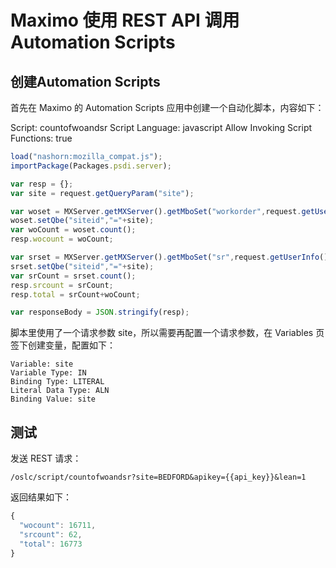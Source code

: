 # Maximo 使用 REST API 调用 Automation Scripts

## 创建Automation Scripts

首先在 Maximo 的 Automation Scripts 应用中创建一个自动化脚本，内容如下：

Script: countofwoandsr
Script Language: javascript
Allow Invoking Script Functions: true

``` javascript
load("nashorn:mozilla_compat.js");
importPackage(Packages.psdi.server);

var resp = {};
var site = request.getQueryParam("site");

var woset = MXServer.getMXServer().getMboSet("workorder",request.getUserInfo());
woset.setQbe("siteid","="+site);
var woCount = woset.count();
resp.wocount = woCount;

var srset = MXServer.getMXServer().getMboSet("sr",request.getUserInfo());
srset.setQbe("siteid","="+site);
var srCount = srset.count();
resp.srcount = srCount;
resp.total = srCount+woCount;

var responseBody = JSON.stringify(resp);
```

脚本里使用了一个请求参数 site，所以需要再配置一个请求参数，在 Variables 页签下创建变量，配置如下：

``` shell
Variable: site
Variable Type: IN
Binding Type: LITERAL
Literal Data Type: ALN
Binding Value: site
```

## 测试

发送 REST 请求：

``` shell
/oslc/script/countofwoandsr?site=BEDFORD&apikey={{api_key}}&lean=1
```

返回结果如下：

``` javascript
{
  "wocount": 16711,
  "srcount": 62,
  "total": 16773
}
```
